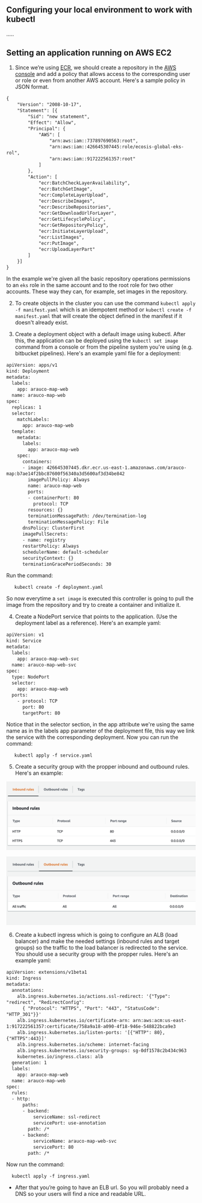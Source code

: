 ## Configuring your local environment to work with kubectl

.....


## Setting an application running on AWS EC2

1.  Since we’re using [ECR](https://docs.aws.amazon.com/AmazonECR/latest/userguide/what-is-ecr.html), we should create a repository in the [AWS console](https://console.aws.amazon.com/ecr/repositories?region=us-east-1) and add a policy that allows access to the corresponding user or role or even from another AWS account. Here's a sample policy in JSON format.

```
{
	"Version": "2008-10-17",
	"Statement": [{
		"Sid": "new statement",
		"Effect": "Allow",
		"Principal": {
			"AWS": [
				"arn:aws:iam::737897690563:root",
				"arn:aws:iam::426645307445:role/ecosis-global-eks-rol",
				"arn:aws:iam::917222561357:root"
			]
		},
		"Action": [
			"ecr:BatchCheckLayerAvailability",
			"ecr:BatchGetImage",
			"ecr:CompleteLayerUpload",
			"ecr:DescribeImages",
			"ecr:DescribeRepositories",
			"ecr:GetDownloadUrlForLayer",
			"ecr:GetLifecyclePolicy",
			"ecr:GetRepositoryPolicy",
			"ecr:InitiateLayerUpload",
			"ecr:ListImages",
			"ecr:PutImage",
			"ecr:UploadLayerPart"
		]
	}]
}
```

In the example we're given all the basic repository operations permissions to an `eks` role in the same account and to the root role for two other accounts. These way they can, for example, set images in the repository.

2.  To create objects in the cluster you can use the command `kubectl apply -f manifest.yaml` which is an idempotent method or  `kubectl create -f manifest.yaml` that will create the object defined in the manifest if it doesn't already exist.

3.  Create a deployment object with a default image using kubectl. After this, the application can be deployed using the `kubectl set image` command from a console or from the pipeline system you're using (e.g. bitbucket pipelines). Here's an example yaml file for a deployment:

```
apiVersion: apps/v1
kind: Deployment
metadata:
  labels:
    app: arauco-map-web
  name: arauco-map-web
spec:
  replicas: 1
  selector:
    matchLabels:
      app: arauco-map-web
  template:
    metadata:
      labels:
        app: arauco-map-web
    spec:
      containers:
      - image: 426645307445.dkr.ecr.us-east-1.amazonaws.com/arauco-map:b7ae14f2bbc87600f56340a3d5600af3d34be842
        imagePullPolicy: Always
        name: arauco-map-web
        ports:
        - containerPort: 80
          protocol: TCP
        resources: {}
        terminationMessagePath: /dev/termination-log
        terminationMessagePolicy: File
      dnsPolicy: ClusterFirst
      imagePullSecrets:
      - name: registry
      restartPolicy: Always
      schedulerName: default-scheduler
      securityContext: {}
      terminationGracePeriodSeconds: 30
```

Run the command:

 ```
    kubectl create -f deployment.yaml
 ```

So now everytime a `set image` is executed this controller is going to pull the image from the repository and try to create a container and initialize it.

4.  Create a NodePort service that points to the application. (Use the deployment label as a reference). Here's an example yaml:

```
apiVersion: v1
kind: Service
metadata:
  labels:
    app: arauco-map-web-svc
  name: arauco-map-web-svc
spec:
  type: NodePort
  selector:
    app: arauco-map-web
  ports:
    - protocol: TCP
      port: 80
      targetPort: 80
```

Notice that in the selector section, in the app attribute we're using the same name as in the labels app parameter of the deployment file, this way we link the service with the corresponding deployment. Now you can run the command:
 ```
    kubectl apply -f service.yaml
 ```

5.  Create a security group with the propper inbound and outbound rules. Here's an example:

![sg inbound rules example](https://raw.githubusercontent.com/mpuricawolox/kubernetes/master/sg-inbound-rules-example.png)

![sg outbound rules example](https://raw.githubusercontent.com/mpuricawolox/kubernetes/master/sg-outbound-rules-example.png)

6.  Create a kubectl ingress which is going to configure an ALB (load balancer) and make the needed settings (inbound rules and target groups) so the traffic to the load balancer is redirected to the service. You should use a security group with the propper rules. Here's an example yaml:

```
apiVersion: extensions/v1beta1
kind: Ingress
metadata:
  annotations:
    alb.ingress.kubernetes.io/actions.ssl-redirect: '{"Type": "redirect", "RedirectConfig":
      { "Protocol": "HTTPS", "Port": "443", "StatusCode": "HTTP_301"}}'
    alb.ingress.kubernetes.io/certificate-arn: arn:aws:acm:us-east-1:917222561357:certificate/758a9a18-a090-4f18-946e-548822bca9e3
    alb.ingress.kubernetes.io/listen-ports: '[{"HTTP": 80}, {"HTTPS":443}]'
    alb.ingress.kubernetes.io/scheme: internet-facing
    alb.ingress.kubernetes.io/security-groups: sg-0df1578c2b434c963
    kubernetes.io/ingress.class: alb
  generation: 1
  labels:
    app: arauco-map-web
  name: arauco-map-web
spec:
  rules:
  - http:
      paths:
      - backend:
          serviceName: ssl-redirect
          servicePort: use-annotation
        path: /*
      - backend:
          serviceName: arauco-map-web-svc
          servicePort: 80
        path: /*
```

Now run the command:

  ```
    kubectl apply -f ingress.yaml
 ```


-   After that you’re going to have an ELB url. So you will probably need a DNS so your users will find a nice and readable URL.
